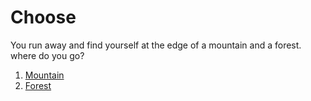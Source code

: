 # Choose
You run away and find yourself at the edge of a mountain and a forest. where do you go?
1. [Mountain](die.md)
2. [Forest](in-the-forest.md)
